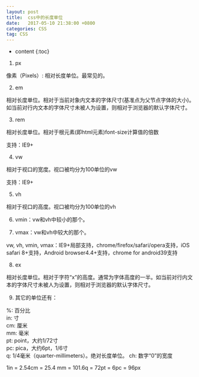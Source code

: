 ```yaml
---
layout: post
title:  css中的长度单位
date:   2017-05-10 21:38:00 +0800
categories: CSS
tag: CSS
---
```


* content
{:toc}

1. px

像素（Pixels）: 相对长度单位。最常见的。

2. em

相对长度单位。相对于当前对象内文本的字体尺寸(基准点为父节点字体的大小)。如当前对行内文本的字体尺寸未被人为设置，则相对于浏览器的默认字体尺寸。

3. rem

相对长度单位。相对于根元素(即html元素)font-size计算值的倍数

支持：IE9+

4. vw

相对于视口的宽度。视口被均分为100单位的vw

支持：IE9+

5. vh

相对于视口的高度。视口被均分为100单位的vh

6. vmin：vw和vh中较小的那个。

7. vmax：vw和vh中较大的那个。

vw, vh, vmin, vmax：IE9+局部支持，chrome/firefox/safari/opera支持，iOS safari 8+支持，Android browser4.4+支持，chrome for android39支持

8. ex

相对长度单位。相对于字符“x”的高度。通常为字体高度的一半。如当前对行内文本的字体尺寸未被人为设置，则相对于浏览器的默认字体尺寸。

9. 其它的单位还有：

%: 百分比  
in: 寸  
cm: 厘米  
mm: 毫米  
pt: point，大约1/72寸  
pc: pica，大约6pt，1/6寸  
q: 1/4毫米（quarter-millimeters）。绝对长度单位。
ch: 数字“0”的宽度

1in = 2.54cm = 25.4 mm = 101.6q = 72pt = 6pc = 96px